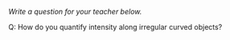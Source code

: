 _Write a question for your teacher below._

Q: How do you quantify intensity along irregular curved objects?
